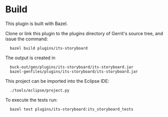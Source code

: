 Build
=====

This plugin is built with Bazel.

Clone or link this plugin to the plugins directory of Gerrit's source
tree, and issue the command:

```
  bazel build plugins/its-storyboard
```

The output is created in

```
  buck-out/gen/plugins/its-storyboard/its-storyboard.jar
  bazel-genfiles/plugins/its-storyboard/its-storyboard.jar
```

This project can be imported into the Eclipse IDE:

```
  ./tools/eclipse/project.py
```

To execute the tests run:

```
  bazel test plugins/its-storyboard:its_storyboard_tests
```
